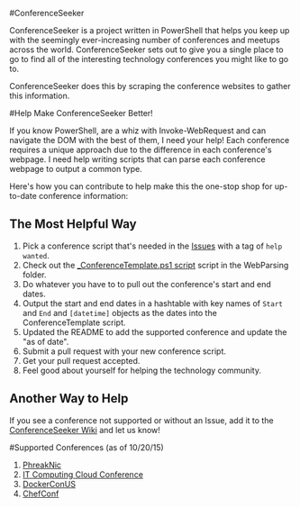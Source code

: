#ConferenceSeeker

ConferenceSeeker is a project written in PowerShell that helps you keep up with the seemingly ever-increasing number of conferences and meetups across the world. ConferenceSeeker sets out to give you a single place to go to find all of the interesting technology conferences you might like to go to.

ConferenceSeeker does this by scraping the conference websites to gather this information.

#Help Make ConferenceSeeker Better!

If you know PowerShell, are a whiz with Invoke-WebRequest and can navigate the DOM with the best of them, I need your help!  Each conference requires a unique approach due to the difference in each conference's webpage. I need help writing scripts that can parse each conference webpage to output a common type.

Here's how you can contribute to help make this the one-stop shop for up-to-date conference information:

## The Most Helpful Way
1. Pick a conference script that's needed in the [Issues](https://github.com/adbertram/ConferenceSeeker/issues) with a tag of `help wanted`.
2. Check out the [_ConferenceTemplate.ps1 script](https://github.com/adbertram/ConferenceSeeker/blob/master/WebParsing/_ConferenceTemplate.ps1) script in the WebParsing folder.
3. Do whatever you have to to pull out the conference's start and end dates.
4. Output the start and end dates in a hashtable with key names of `Start` and `End` and `[datetime]` objects as the dates into the ConferenceTemplate script.
5. Updated the README to add the supported conference and update the "as of date".
5. Submit a pull request with your new conference script.
6. Get your pull request accepted.
5. Feel good about yourself for helping the technology community.

## Another Way to Help

If you see a conference not supported or without an Issue, add it to the [ConferenceSeeker Wiki](https://github.com/adbertram/ConferenceSeeker/wiki/Conference-Scripts-You-Haven%27t-Got-an-Issue-for-Yet/_edit) and let us know!

#Supported Conferences (as of 10/20/15)

1. [PhreakNic](http://phreaknic.info)
2. [IT Computing Cloud Conference](http://icee3.com)
3. [DockerConUS](https://blog.docker.com/2015/10/dockercon-us-2016/)
4. [ChefConf](https://www.chef.io/chefconf)
